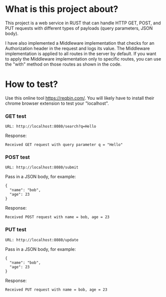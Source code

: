 # What is this project about?
This project is a web service in RUST that can handle HTTP GET, POST, and PUT requests with different types of payloads (query parameters, JSON body). 

I have also implemented a Middleware implementation that checks for an Authorization header in the request and logs its value. The Middleware implementation is applied to all routes in the server by default. If you want to apply the Middleware implementation only to specific routes, you can use the "with" method on those routes as shown in the code.

# How to test?
Use this online tool https://reqbin.com/. You will likely have to install their chrome browser extension to test your "localhost".

### GET test
```
URL: http://localhost:8080/search?q=Hello
```
Response: 
```
Received GET request with query parameter q = "Hello"
```

### POST test
```
URL: http://localhost:8080/submit
```

Pass in a JSON body, for example:
```
{
  "name": "bob",
  "age": 23
}
```
Response: 
```
Received POST request with name = bob, age = 23
```

### PUT test
```
URL: http://localhost:8080/update
```

Pass in a JSON body, for example:
```
{
  "name": "bob",
  "age": 23
}
```
Response: 
```
Received PUT request with name = bob, age = 23
```